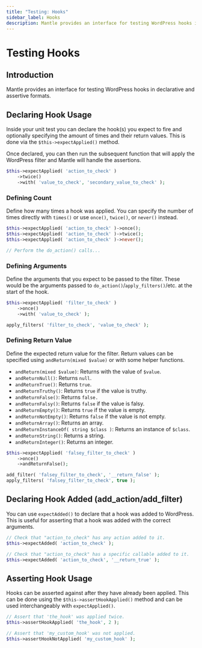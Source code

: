 ```yaml
---
title: "Testing: Hooks"
sidebar_label: Hooks
description: Mantle provides an interface for testing WordPress hooks in declarative and assertive formats.
---
```


# Testing Hooks

## Introduction

Mantle provides an interface for testing WordPress hooks in declarative and
assertive formats.

## Declaring Hook Usage

Inside your unit test you can declare the hook(s) you expect to fire and
optionally specifying the amount of times and their return values. This is done
via the `$this->expectApplied()` method.

Once declared, you can then run the subsequent function that will apply the
WordPress filter and Mantle will handle the assertions.

```php
$this->expectApplied( 'action_to_check' )
	->twice()
	->with( 'value_to_check', 'secondary_value_to_check' );
```

### Defining Count

Define how many times a hook was applied. You can specify the number of times
directly with `times()` or use `once()`, `twice()`, or `never()` instead.

```php
$this->expectApplied( 'action_to_check' )->once();
$this->expectApplied( 'action_to_check' )->twice();
$this->expectApplied( 'action_to_check' )->never();

// Perform the do_action() calls...
```

### Defining Arguments

Define the arguments that you expect to be passed to the filter. These would be
the arguments passed to `do_action()`/`apply_filters()`/etc. at the start of the
hook.

```php
$this->expectApplied( 'filter_to_check' )
	->once()
	->with( 'value_to_check' );

apply_filters( 'filter_to_check', 'value_to_check' );
```

### Defining Return Value

Define the expected return value for the filter. Return values can be specified
using `andReturn(mixed $value)` or with some helper functions.

- `andReturn(mixed $value)`: Returns with the value of `$value`.
- `andReturnNull()`: Returns `null`.
- `andReturnTrue()`: Returns `true`.
- `andReturnTruthy()`: Returns `true` if the value is truthy.
- `andReturnFalse()`: Returns `false.`
- `andReturnFalsy()`: Returns `false` if the value is falsy.
- `andReturnEmpty()`: Returns `true` if the value is empty.
- `andReturnNotEmpty()`: Returns `false` if the value is not empty.
- `andReturnArray()`: Returns an array.
- `andReturnInstanceOf( string $class )`: Returns an instance of `$class`.
- `andReturnString()`: Returns a string.
- `andReturnInteger()`: Returns an integer.

```php
$this->expectApplied( 'falsey_filter_to_check' )
	->once()
	->andReturnFalse();

add_filter( 'falsey_filter_to_check', '__return_false' );
apply_filters( 'falsey_filter_to_check', true );
```

## Declaring Hook Added (add_action/add_filter)

You can use `expectAdded()` to declare that a hook was added to WordPress. This
is useful for asserting that a hook was added with the correct arguments.

```php
// Check that "action_to_check" has any action added to it.
$this->expectAdded( 'action_to_check' );

// Check that "action_to_check" has a specific callable added to it.
$this->expectAdded( 'action_to_check', '__return_true' );
```

## Asserting Hook Usage

Hooks can be asserted against after they have already been applied. This can be
done using the `$this->assertHookApplied()` method and can be used
interchangeably with `expectApplied()`.

```php
// Assert that 'the_hook' was applied twice.
$this->assertHookApplied( 'the_hook', 2 );

// Assert that 'my_custom_hook' was not applied.
$this->assertHookNotApplied( 'my_custom_hook' );
```
